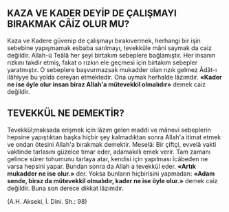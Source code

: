 ## KAZA VE KADER DEYİP DE ÇALIŞMAYI BIRAKMAK CÂİZ OLUR MU?

Kaza ve Kadere güvenip de çalışmayı bırakıvermek, herhangi bir işin sebebine yapışma­mak esbaba sarılmayı, tevekküle mâni saymak da caiz değildir. Allah-ü Teâlâ her şeyi birtakım sebeplere bağlamıştır. Her insanın rızkını takdir etmiş, fakat o rızkın ele geçmesi için birtakım sebepler yaratmıştır. O sebeplere başvurmazsak mukadder olan rızık gelmez Âdât-ı ilâhiyye bu yolda cereyan etmektedir. Ona uymak herhalde lâzımdır. **«Kader ne ise öyle olur in­san biraz Allah'a mütevekkil olmalıdır»** demek caiz değildir.

## TEVEKKÜL NE DEMEKTİR?

Tevekkül;maksada erişmek için lâzım gelen maddi ve mânevi sebeplerin hepsine yapıştıktan başka hiçbir şey kalmadıktan sonra Allah'a itimat etmek ve ondan ötesini Allah'a bırak­mak demektir. Meselâ: Bir çiftçi, evvelâ vakti vaktinde tarlasını güzelce tımar eder, adamakıllı emek verir. Tam zamanı gelince sürer to­humunu tarlaya atar, kendisi için yapılması îcâbeden ne varsa hepsini yapar. Bundan sonra da Allah a tevekkül eder. **«Artık mukadder ne ise olur.»** der. Yoksa bunların hiçbirisini yapmadan: **«Adam sende, biraz da mütevekkil olmalı­dır, kader ne ise öyle olur.»** demek caiz değil­dir. Buna son derece dikkat lâzımdır.

(A.H. Akseki, İ. Dini. Sh.: 98)
